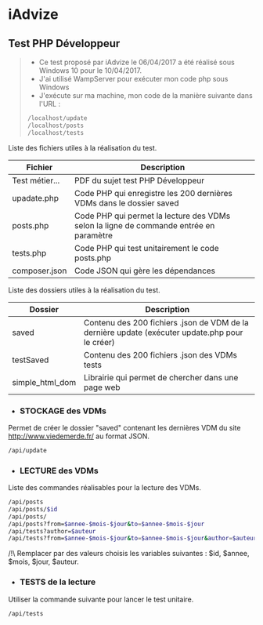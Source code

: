 # iAdvize
## Test PHP Développeur

> - Ce test proposé par iAdvize le 06/04/2017 a été réalisé sous Windows 10 pour le 10/04/2017.
> - J'ai utilisé WampServer pour exécuter mon code php sous Windows
> - J'exécute sur ma machine, mon code de la manière suivante dans l'URL :
> ```sh
> /localhost/update
> /localhost/posts
> /localhost/tests
> ```

Liste des fichiers utiles à la réalisation du test.

| Fichier | Description |
| ------ | ------ |
| Test métier... | PDF du sujet test PHP Développeur |
| upadate.php | Code PHP qui enregistre les 200 dernières VDMs dans le dossier saved |
| posts.php | Code PHP qui permet la lecture des VDMs selon la ligne de commande entrée en paramètre |
| tests.php | Code PHP qui test unitairement le code posts.php |
| composer.json | Code JSON qui gère les dépendances |


Liste des dossiers utiles à la réalisation du test.

| Dossier | Description |
| ------ | ------ |
| saved | Contenu des 200 fichiers .json de VDM de la dernière update (exécuter update.php pour le créer) |
| testSaved | Contenu des 200 fichiers .json des VDMs tests |
| simple_html_dom | Librairie qui permet de chercher dans une page web |

- ### STOCKAGE des VDMs
Permet de créer le dossier "saved" contenant les dernières VDM du site http://www.viedemerde.fr/ au format JSON.
```sh
/api/update
```
- ### LECTURE des VDMs
Liste des commandes réalisables pour la lecture des VDMs. 
```sh
/api/posts
/api/posts/$id
/api/posts/
/api/posts?from=$annee-$mois-$jour&to=$annee-$mois-$jour
/api/tests?author=$auteur	
/api/tests?from=$annee-$mois-$jour&to=$annee-$mois-$jour&author=$auteur
```
/!\ Remplacer par des valeurs choisis les variables suivantes : $id, $annee, $mois, $jour, $auteur.

- ### TESTS de la lecture
Utiliser la commande suivante pour lancer le test unitaire.
```sh
/api/tests
```
